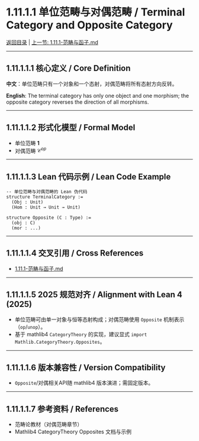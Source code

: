# 1.11.1.1 单位范畴与对偶范畴 / Terminal Category and Opposite Category

[返回目录](../CONTINUOUS_PROGRESS.md) | [上一节: 1.11.1-范畴与函子.md](1.11.1-范畴与函子.md)

---

## 1.11.1.1.1 核心定义 / Core Definition

**中文**：单位范畴只有一个对象和一个态射，对偶范畴将所有态射方向反转。

**English**: The terminal category has only one object and one morphism; the opposite category reverses the direction of all morphisms.

---

## 1.11.1.1.2 形式化模型 / Formal Model

- 单位范畴 $\mathbf{1}$
- 对偶范畴 $\mathcal{C}^{op}$

---

## 1.11.1.1.3 Lean 代码示例 / Lean Code Example

```lean
-- 单位范畴与对偶范畴的 Lean 伪代码
structure TerminalCategory :=
  (Obj : Unit)
  (Hom : Unit → Unit → Unit)

structure Opposite (C : Type) :=
  (obj : C)
  (mor : ...)
```

---

## 1.11.1.1.4 交叉引用 / Cross References

- [1.11.1-范畴与函子.md](1.11.1-范畴与函子.md)

---

## 1.11.1.1.5 2025 规范对齐 / Alignment with Lean 4 (2025)

- 单位范畴可由单一对象与恒等态射构成；对偶范畴使用 `Opposite` 机制表示（`op`/`unop`）。
- 基于 mathlib4 `CategoryTheory` 的实现，建议显式 `import Mathlib.CategoryTheory.Opposites`。

---

## 1.11.1.1.6 版本兼容性 / Version Compatibility

- `Opposite`/对偶相关API随 mathlib4 版本演进；需固定版本。

---

## 1.11.1.1.7 参考资料 / References

- 范畴论教材（对偶范畴章节）
- Mathlib4 CategoryTheory Opposites 文档与示例
